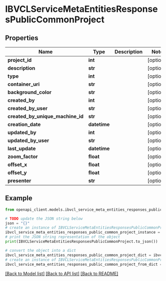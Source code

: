 # IBVCLServiceMetaEntitiesResponsesPublicCommonProject


## Properties

Name | Type | Description | Notes
------------ | ------------- | ------------- | -------------
**project_id** | **int** |  | [optional] 
**description** | **str** |  | [optional] 
**type** | **int** |  | [optional] 
**container_uri** | **str** |  | [optional] 
**background_color** | **str** |  | [optional] 
**created_by** | **int** |  | [optional] 
**created_by_user** | **str** |  | [optional] 
**created_by_unique_machine_id** | **str** |  | [optional] 
**creation_date** | **datetime** |  | [optional] 
**updated_by** | **int** |  | [optional] 
**updated_by_user** | **str** |  | [optional] 
**last_update** | **datetime** |  | [optional] 
**zoom_factor** | **float** |  | [optional] 
**offset_x** | **float** |  | [optional] 
**offset_y** | **float** |  | [optional] 
**presenter** | **str** |  | [optional] 

## Example

```python
from openapi_client.models.ibvcl_service_meta_entities_responses_public_common_project import IBVCLServiceMetaEntitiesResponsesPublicCommonProject

# TODO update the JSON string below
json = "{}"
# create an instance of IBVCLServiceMetaEntitiesResponsesPublicCommonProject from a JSON string
ibvcl_service_meta_entities_responses_public_common_project_instance = IBVCLServiceMetaEntitiesResponsesPublicCommonProject.from_json(json)
# print the JSON string representation of the object
print(IBVCLServiceMetaEntitiesResponsesPublicCommonProject.to_json())

# convert the object into a dict
ibvcl_service_meta_entities_responses_public_common_project_dict = ibvcl_service_meta_entities_responses_public_common_project_instance.to_dict()
# create an instance of IBVCLServiceMetaEntitiesResponsesPublicCommonProject from a dict
ibvcl_service_meta_entities_responses_public_common_project_from_dict = IBVCLServiceMetaEntitiesResponsesPublicCommonProject.from_dict(ibvcl_service_meta_entities_responses_public_common_project_dict)
```
[[Back to Model list]](../README.md#documentation-for-models) [[Back to API list]](../README.md#documentation-for-api-endpoints) [[Back to README]](../README.md)


